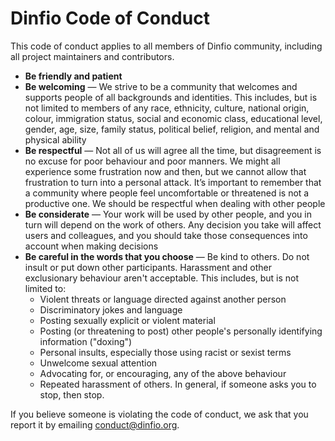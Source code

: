 # Dinfio Code of Conduct

This code of conduct applies to all members of Dinfio community, including all project maintainers and contributors.

- <b>Be friendly and patient</b>
- <b>Be welcoming</b> &mdash; We strive to be a community that welcomes and supports people of all backgrounds and identities. This includes, but is not limited to members of any race, ethnicity, culture, national origin, colour, immigration status, social and economic class, educational level, gender, age, size, family status, political belief, religion, and mental and physical ability
- <b>Be respectful</b> &mdash; Not all of us will agree all the time, but disagreement is no excuse for poor behaviour and poor manners. We might all experience some frustration now and then, but we cannot allow that frustration to turn into a personal attack. It’s important to remember that a community where people feel uncomfortable or threatened is not a productive one. We should be respectful when dealing with other people
- <b>Be considerate</b> &mdash; Your work will be used by other people, and you in turn will depend on the work of others. Any decision you take will affect users and colleagues, and you should take those consequences into account when making decisions
- <b>Be careful in the words that you choose</b> &mdash; Be kind to others. Do not insult or put down other participants. Harassment and other exclusionary behaviour aren't acceptable. This includes, but is not limited to:
    - Violent threats or language directed against another person
    - Discriminatory jokes and language
    - Posting sexually explicit or violent material
    - Posting (or threatening to post) other people's personally identifying information ("doxing")
    - Personal insults, especially those using racist or sexist terms
    - Unwelcome sexual attention
    - Advocating for, or encouraging, any of the above behaviour
    - Repeated harassment of others. In general, if someone asks you to stop, then stop.

If you believe someone is violating the code of conduct, we ask that you report it by emailing conduct@dinfio.org.